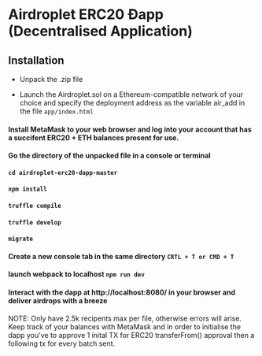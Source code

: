 # Airdroplet ERC20 Ðapp (Decentralised Application) 

## Installation

* Unpack the .zip file

* Launch the Airdroplet.sol on a Ethereum-compatible network of your choice and specify the deployment address as the variable air_add in the file `app/index.html`

#### Install MetaMask to your web browser and log into your account that has a succifent ERC20 + ETH balances present for use.

#### Go the directory of the unpacked file in a console or terminal

#### `cd airdroplet-erc20-dapp-master`

#### `npm install`

#### `truffle compile`

#### `truffle develop`

#### `migrate` 

#### Create a new console tab in the same directory `CRTL + T or CMD + T`

#### launch webpack to localhost `npm run dev`

#### Interact with the dapp at http://localhost:8080/ in your browser and deliver airdrops with a breeze 

NOTE: Only have 2.5k recipents max per file, otherwise errors will arise. Keep track of your balances with MetaMask and in order to initialise the dapp you've to approve 1 inital TX for ERC20 transferFrom() approval then a following tx for every batch sent. 
